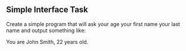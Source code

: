 ## Simple Interface Task

Сreate a simple program that will ask your age your first name your last name and output something like:

You are John Smith, 22 years old.
